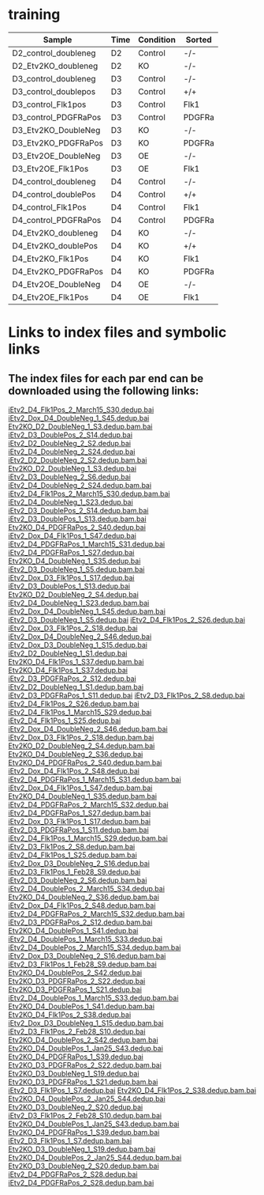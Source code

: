 # training

|       Sample            | Time   |  Condition   |    Sorted|
| ----------------------- |--------|------------- |----------|
| D2_control_doubleneg    |  D2     | Control     |   -/-    |
| D2_Etv2KO_doubleneg     |  D2     | KO          |   -/-    |
| D3_control_doubleneg    |  D3     | Control     |   -/-    |
| D3_control_doublepos    |  D3     | Control     |   +/+    |
| D3_control_Flk1pos      |  D3     | Control     |   Flk1   |
| D3_control_PDGFRaPos    |  D3     | Control     |   PDGFRa |
| D3_Etv2KO_DoubleNeg     |  D3     | KO          |   -/-    |
| D3_Etv2KO_PDGFRaPos     |  D3     | KO          |   PDGFRa |
| D3_Etv2OE_DoubleNeg     |  D3     | OE          |   -/-     |
| D3_Etv2OE_Flk1Pos       |  D3     | OE          |   Flk1    |
| D4_control_doubleneg    |  D4     | Control     |   -/-     |
| D4_control_doublePos    |  D4     | Control     |   +/+     |
| D4_control_Flk1Pos      |  D4     | Control     |   Flk1    |
| D4_control_PDGFRaPos    |  D4     | Control     |   PDGFRa  |
| D4_Etv2KO_doubleneg     |  D4     | KO          |  -/-      |
| D4_Etv2KO_doublePos     |  D4     | KO          |  +/+      |
| D4_Etv2KO_Flk1Pos       |  D4     | KO          |  Flk1     |
| D4_Etv2KO_PDGFRaPos     |  D4     | KO          |  PDGFRa   |
| D4_Etv2OE_DoubleNeg     |  D4     | OE          |  -/-      |
| D4_Etv2OE_Flk1Pos       |  D4     | OE          |  Flk1     |


# Links to index files and symbolic links
## The index files for each par end can be downloaded using the following links:
[iEtv2_D4_Flk1Pos_2_March15_S30.dedup.bai](https://s3.msi.umn.edu/haile023/iEtv2_D4_Flk1Pos_2_March15_S30.dedup.bai)
[iEtv2_Dox_D4_DoubleNeg_1_S45.dedup.bai](https://s3.msi.umn.edu/haile023/iEtv2_Dox_D4_DoubleNeg_1_S45.dedup.bai)
[Etv2KO_D2_DoubleNeg_1_S3.dedup.bam.bai](https://s3.msi.umn.edu/haile023/Etv2KO_D2_DoubleNeg_1_S3.dedup.bam.bai)
[iEtv2_D3_DoublePos_2_S14.dedup.bai](https://s3.msi.umn.edu/haile023/iEtv2_D3_DoublePos_2_S14.dedup.bai)
[iEtv2_D2_DoubleNeg_2_S2.dedup.bai](https://s3.msi.umn.edu/haile023/iEtv2_D2_DoubleNeg_2_S2.dedup.bai)
[iEtv2_D4_DoubleNeg_2_S24.dedup.bai](https://s3.msi.umn.edu/haile023/iEtv2_D4_DoubleNeg_2_S24.dedup.bai)
[iEtv2_D2_DoubleNeg_2_S2.dedup.bam.bai](https://s3.msi.umn.edu/haile023/iEtv2_D2_DoubleNeg_2_S2.dedup.bam.bai)
[Etv2KO_D2_DoubleNeg_1_S3.dedup.bai](https://s3.msi.umn.edu/haile023/Etv2KO_D2_DoubleNeg_1_S3.dedup.bai)
[iEtv2_D3_DoubleNeg_2_S6.dedup.bai](https://s3.msi.umn.edu/haile023/iEtv2_D3_DoubleNeg_2_S6.dedup.bai)
[iEtv2_D4_DoubleNeg_2_S24.dedup.bam.bai](https://s3.msi.umn.edu/haile023/iEtv2_D4_DoubleNeg_2_S24.dedup.bam.bai)
[iEtv2_D4_Flk1Pos_2_March15_S30.dedup.bam.bai](https://s3.msi.umn.edu/haile023/iEtv2_D4_Flk1Pos_2_March15_S30.dedup.bam.bai)
[iEtv2_D4_DoubleNeg_1_S23.dedup.bai](https://s3.msi.umn.edu/haile023/iEtv2_D4_DoubleNeg_1_S23.dedup.bai)
[iEtv2_D3_DoublePos_2_S14.dedup.bam.bai](https://s3.msi.umn.edu/haile023/iEtv2_D3_DoublePos_2_S14.dedup.bam.bai)
[iEtv2_D3_DoublePos_1_S13.dedup.bam.bai](https://s3.msi.umn.edu/haile023/iEtv2_D3_DoublePos_1_S13.dedup.bam.bai)
[Etv2KO_D4_PDGFRaPos_2_S40.dedup.bai](https://s3.msi.umn.edu/haile023/Etv2KO_D4_PDGFRaPos_2_S40.dedup.bai)
[iEtv2_Dox_D4_Flk1Pos_1_S47.dedup.bai](https://s3.msi.umn.edu/haile023/iEtv2_Dox_D4_Flk1Pos_1_S47.dedup.bai)
[iEtv2_D4_PDGFRaPos_1_March15_S31.dedup.bai](https://s3.msi.umn.edu/haile023/iEtv2_D4_PDGFRaPos_1_March15_S31.dedup.bai)
[iEtv2_D4_PDGFRaPos_1_S27.dedup.bai](https://s3.msi.umn.edu/haile023/iEtv2_D4_PDGFRaPos_1_S27.dedup.bai)
[Etv2KO_D4_DoubleNeg_1_S35.dedup.bai](https://s3.msi.umn.edu/haile023/Etv2KO_D4_DoubleNeg_1_S35.dedup.bai)
[iEtv2_D3_DoubleNeg_1_S5.dedup.bam.bai](https://s3.msi.umn.edu/haile023/iEtv2_D3_DoubleNeg_1_S5.dedup.bam.bai)
[iEtv2_Dox_D3_Flk1Pos_1_S17.dedup.bai](https://s3.msi.umn.edu/haile023/iEtv2_Dox_D3_Flk1Pos_1_S17.dedup.bai)
[iEtv2_D3_DoublePos_1_S13.dedup.bai](https://s3.msi.umn.edu/haile023/iEtv2_D3_DoublePos_1_S13.dedup.bai)
[Etv2KO_D2_DoubleNeg_2_S4.dedup.bai](https://s3.msi.umn.edu/haile023/Etv2KO_D2_DoubleNeg_2_S4.dedup.bai)
[iEtv2_D4_DoubleNeg_1_S23.dedup.bam.bai](https://s3.msi.umn.edu/haile023/iEtv2_D4_DoubleNeg_1_S23.dedup.bam.bai)
[iEtv2_Dox_D4_DoubleNeg_1_S45.dedup.bam.bai](https://s3.msi.umn.edu/haile023/iEtv2_Dox_D4_DoubleNeg_1_S45.dedup.bam.bai)
[iEtv2_D3_DoubleNeg_1_S5.dedup.bai](https://s3.msi.umn.edu/haile023/iEtv2_D3_DoubleNeg_1_S5.dedup.bai)
[iEtv2_D4_Flk1Pos_2_S26.dedup.bai](https://s3.msi.umn.edu/haile023/iEtv2_D4_Flk1Pos_2_S26.dedup.bai)
[iEtv2_Dox_D3_Flk1Pos_2_S18.dedup.bai](https://s3.msi.umn.edu/haile023/iEtv2_Dox_D3_Flk1Pos_2_S18.dedup.bai)
[iEtv2_Dox_D4_DoubleNeg_2_S46.dedup.bai](https://s3.msi.umn.edu/haile023/iEtv2_Dox_D4_DoubleNeg_2_S46.dedup.bai)
[iEtv2_Dox_D3_DoubleNeg_1_S15.dedup.bai](https://s3.msi.umn.edu/haile023/iEtv2_Dox_D3_DoubleNeg_1_S15.dedup.bai)
[iEtv2_D2_DoubleNeg_1_S1.dedup.bai](https://s3.msi.umn.edu/haile023/iEtv2_D2_DoubleNeg_1_S1.dedup.bai)
[Etv2KO_D4_Flk1Pos_1_S37.dedup.bam.bai](https://s3.msi.umn.edu/haile023/Etv2KO_D4_Flk1Pos_1_S37.dedup.bam.bai)
[Etv2KO_D4_Flk1Pos_1_S37.dedup.bai](https://s3.msi.umn.edu/haile023/Etv2KO_D4_Flk1Pos_1_S37.dedup.bai)
[iEtv2_D3_PDGFRaPos_2_S12.dedup.bai](https://s3.msi.umn.edu/haile023/iEtv2_D3_PDGFRaPos_2_S12.dedup.bai)
[iEtv2_D2_DoubleNeg_1_S1.dedup.bam.bai](https://s3.msi.umn.edu/haile023/iEtv2_D2_DoubleNeg_1_S1.dedup.bam.bai)
[iEtv2_D3_PDGFRaPos_1_S11.dedup.bai](https://s3.msi.umn.edu/haile023/iEtv2_D3_PDGFRaPos_1_S11.dedup.bai)
[iEtv2_D3_Flk1Pos_2_S8.dedup.bai](https://s3.msi.umn.edu/haile023/iEtv2_D3_Flk1Pos_2_S8.dedup.bai)
[iEtv2_D4_Flk1Pos_2_S26.dedup.bam.bai](https://s3.msi.umn.edu/haile023/iEtv2_D4_Flk1Pos_2_S26.dedup.bam.bai)
[iEtv2_D4_Flk1Pos_1_March15_S29.dedup.bai](https://s3.msi.umn.edu/haile023/iEtv2_D4_Flk1Pos_1_March15_S29.dedup.bai)
[iEtv2_D4_Flk1Pos_1_S25.dedup.bai](https://s3.msi.umn.edu/haile023/iEtv2_D4_Flk1Pos_1_S25.dedup.bai)
[iEtv2_Dox_D4_DoubleNeg_2_S46.dedup.bam.bai](https://s3.msi.umn.edu/haile023/iEtv2_Dox_D4_DoubleNeg_2_S46.dedup.bam.bai)
[iEtv2_Dox_D3_Flk1Pos_2_S18.dedup.bam.bai](https://s3.msi.umn.edu/haile023/iEtv2_Dox_D3_Flk1Pos_2_S18.dedup.bam.bai)
[Etv2KO_D2_DoubleNeg_2_S4.dedup.bam.bai](https://s3.msi.umn.edu/haile023/Etv2KO_D2_DoubleNeg_2_S4.dedup.bam.bai)
[Etv2KO_D4_DoubleNeg_2_S36.dedup.bai](https://s3.msi.umn.edu/haile023/Etv2KO_D4_DoubleNeg_2_S36.dedup.bai)
[Etv2KO_D4_PDGFRaPos_2_S40.dedup.bam.bai](https://s3.msi.umn.edu/haile023/Etv2KO_D4_PDGFRaPos_2_S40.dedup.bam.bai)
[iEtv2_Dox_D4_Flk1Pos_2_S48.dedup.bai](https://s3.msi.umn.edu/haile023/iEtv2_Dox_D4_Flk1Pos_2_S48.dedup.bai)
[iEtv2_D4_PDGFRaPos_1_March15_S31.dedup.bam.bai](https://s3.msi.umn.edu/haile023/iEtv2_D4_PDGFRaPos_1_March15_S31.dedup.bam.bai)
[iEtv2_Dox_D4_Flk1Pos_1_S47.dedup.bam.bai](https://s3.msi.umn.edu/haile023/iEtv2_Dox_D4_Flk1Pos_1_S47.dedup.bam.bai)
[Etv2KO_D4_DoubleNeg_1_S35.dedup.bam.bai](https://s3.msi.umn.edu/haile023/Etv2KO_D4_DoubleNeg_1_S35.dedup.bam.bai)
[iEtv2_D4_PDGFRaPos_2_March15_S32.dedup.bai](https://s3.msi.umn.edu/haile023/iEtv2_D4_PDGFRaPos_2_March15_S32.dedup.bai)
[iEtv2_D4_PDGFRaPos_1_S27.dedup.bam.bai](https://s3.msi.umn.edu/haile023/iEtv2_D4_PDGFRaPos_1_S27.dedup.bam.bai)
[iEtv2_Dox_D3_Flk1Pos_1_S17.dedup.bam.bai](https://s3.msi.umn.edu/haile023/iEtv2_Dox_D3_Flk1Pos_1_S17.dedup.bam.bai)
[iEtv2_D3_PDGFRaPos_1_S11.dedup.bam.bai](https://s3.msi.umn.edu/haile023/iEtv2_D3_PDGFRaPos_1_S11.dedup.bam.bai)
[iEtv2_D4_Flk1Pos_1_March15_S29.dedup.bam.bai](https://s3.msi.umn.edu/haile023/iEtv2_D4_Flk1Pos_1_March15_S29.dedup.bam.bai)
[iEtv2_D3_Flk1Pos_2_S8.dedup.bam.bai](https://s3.msi.umn.edu/haile023/iEtv2_D3_Flk1Pos_2_S8.dedup.bam.bai)
[iEtv2_D4_Flk1Pos_1_S25.dedup.bam.bai](https://s3.msi.umn.edu/haile023/iEtv2_D4_Flk1Pos_1_S25.dedup.bam.bai)
[iEtv2_Dox_D3_DoubleNeg_2_S16.dedup.bai](https://s3.msi.umn.edu/haile023/iEtv2_Dox_D3_DoubleNeg_2_S16.dedup.bai)
[iEtv2_D3_Flk1Pos_1_Feb28_S9.dedup.bai](https://s3.msi.umn.edu/haile023/iEtv2_D3_Flk1Pos_1_Feb28_S9.dedup.bai)
[iEtv2_D3_DoubleNeg_2_S6.dedup.bam.bai](https://s3.msi.umn.edu/haile023/iEtv2_D3_DoubleNeg_2_S6.dedup.bam.bai)
[iEtv2_D4_DoublePos_2_March15_S34.dedup.bai](https://s3.msi.umn.edu/haile023/iEtv2_D4_DoublePos_2_March15_S34.dedup.bai)
[Etv2KO_D4_DoubleNeg_2_S36.dedup.bam.bai](https://s3.msi.umn.edu/haile023/Etv2KO_D4_DoubleNeg_2_S36.dedup.bam.bai)
[iEtv2_Dox_D4_Flk1Pos_2_S48.dedup.bam.bai](https://s3.msi.umn.edu/haile023/iEtv2_Dox_D4_Flk1Pos_2_S48.dedup.bam.bai)
[iEtv2_D4_PDGFRaPos_2_March15_S32.dedup.bam.bai](https://s3.msi.umn.edu/haile023/iEtv2_D4_PDGFRaPos_2_March15_S32.dedup.bam.bai)
[iEtv2_D3_PDGFRaPos_2_S12.dedup.bam.bai](https://s3.msi.umn.edu/haile023/iEtv2_D3_PDGFRaPos_2_S12.dedup.bam.bai)
[Etv2KO_D4_DoublePos_1_S41.dedup.bai](https://s3.msi.umn.edu/haile023/Etv2KO_D4_DoublePos_1_S41.dedup.bai)
[iEtv2_D4_DoublePos_1_March15_S33.dedup.bai](https://s3.msi.umn.edu/haile023/iEtv2_D4_DoublePos_1_March15_S33.dedup.bai)
[iEtv2_D4_DoublePos_2_March15_S34.dedup.bam.bai](https://s3.msi.umn.edu/haile023/iEtv2_D4_DoublePos_2_March15_S34.dedup.bam.bai)
[iEtv2_Dox_D3_DoubleNeg_2_S16.dedup.bam.bai](https://s3.msi.umn.edu/haile023/iEtv2_Dox_D3_DoubleNeg_2_S16.dedup.bam.bai)
[iEtv2_D3_Flk1Pos_1_Feb28_S9.dedup.bam.bai](https://s3.msi.umn.edu/haile023/iEtv2_D3_Flk1Pos_1_Feb28_S9.dedup.bam.bai)
[Etv2KO_D4_DoublePos_2_S42.dedup.bai](https://s3.msi.umn.edu/haile023/Etv2KO_D4_DoublePos_2_S42.dedup.bai)
[Etv2KO_D3_PDGFRaPos_2_S22.dedup.bai](https://s3.msi.umn.edu/haile023/Etv2KO_D3_PDGFRaPos_2_S22.dedup.bai)
[Etv2KO_D3_PDGFRaPos_1_S21.dedup.bai](https://s3.msi.umn.edu/haile023/Etv2KO_D3_PDGFRaPos_1_S21.dedup.bai)
[iEtv2_D4_DoublePos_1_March15_S33.dedup.bam.bai](https://s3.msi.umn.edu/haile023/iEtv2_D4_DoublePos_1_March15_S33.dedup.bam.bai)
[Etv2KO_D4_DoublePos_1_S41.dedup.bam.bai](https://s3.msi.umn.edu/haile023/Etv2KO_D4_DoublePos_1_S41.dedup.bam.bai)
[Etv2KO_D4_Flk1Pos_2_S38.dedup.bai](https://s3.msi.umn.edu/haile023/Etv2KO_D4_Flk1Pos_2_S38.dedup.bai)
[iEtv2_Dox_D3_DoubleNeg_1_S15.dedup.bam.bai](https://s3.msi.umn.edu/haile023/iEtv2_Dox_D3_DoubleNeg_1_S15.dedup.bam.bai)
[iEtv2_D3_Flk1Pos_2_Feb28_S10.dedup.bai](https://s3.msi.umn.edu/haile023/iEtv2_D3_Flk1Pos_2_Feb28_S10.dedup.bai)
[Etv2KO_D4_DoublePos_2_S42.dedup.bam.bai](https://s3.msi.umn.edu/haile023/Etv2KO_D4_DoublePos_2_S42.dedup.bam.bai)
[Etv2KO_D4_DoublePos_1_Jan25_S43.dedup.bai](https://s3.msi.umn.edu/haile023/Etv2KO_D4_DoublePos_1_Jan25_S43.dedup.bai)
[Etv2KO_D4_PDGFRaPos_1_S39.dedup.bai](https://s3.msi.umn.edu/haile023/Etv2KO_D4_PDGFRaPos_1_S39.dedup.bai)
[Etv2KO_D3_PDGFRaPos_2_S22.dedup.bam.bai](https://s3.msi.umn.edu/haile023/Etv2KO_D3_PDGFRaPos_2_S22.dedup.bam.bai)
[Etv2KO_D3_DoubleNeg_1_S19.dedup.bai](https://s3.msi.umn.edu/haile023/Etv2KO_D3_DoubleNeg_1_S19.dedup.bai)
[Etv2KO_D3_PDGFRaPos_1_S21.dedup.bam.bai](https://s3.msi.umn.edu/haile023/Etv2KO_D3_PDGFRaPos_1_S21.dedup.bam.bai)
[iEtv2_D3_Flk1Pos_1_S7.dedup.bai](https://s3.msi.umn.edu/haile023/iEtv2_D3_Flk1Pos_1_S7.dedup.bai)
[Etv2KO_D4_Flk1Pos_2_S38.dedup.bam.bai](https://s3.msi.umn.edu/haile023/Etv2KO_D4_Flk1Pos_2_S38.dedup.bam.bai)
[Etv2KO_D4_DoublePos_2_Jan25_S44.dedup.bai](https://s3.msi.umn.edu/haile023/Etv2KO_D4_DoublePos_2_Jan25_S44.dedup.bai)
[Etv2KO_D3_DoubleNeg_2_S20.dedup.bai](https://s3.msi.umn.edu/haile023/Etv2KO_D3_DoubleNeg_2_S20.dedup.bai)
[iEtv2_D3_Flk1Pos_2_Feb28_S10.dedup.bam.bai](https://s3.msi.umn.edu/haile023/iEtv2_D3_Flk1Pos_2_Feb28_S10.dedup.bam.bai)
[Etv2KO_D4_DoublePos_1_Jan25_S43.dedup.bam.bai](https://s3.msi.umn.edu/haile023/Etv2KO_D4_DoublePos_1_Jan25_S43.dedup.bam.bai)
[Etv2KO_D4_PDGFRaPos_1_S39.dedup.bam.bai](https://s3.msi.umn.edu/haile023/Etv2KO_D4_PDGFRaPos_1_S39.dedup.bam.bai)
[iEtv2_D3_Flk1Pos_1_S7.dedup.bam.bai](https://s3.msi.umn.edu/haile023/iEtv2_D3_Flk1Pos_1_S7.dedup.bam.bai)
[Etv2KO_D3_DoubleNeg_1_S19.dedup.bam.bai](https://s3.msi.umn.edu/haile023/Etv2KO_D3_DoubleNeg_1_S19.dedup.bam.bai)
[Etv2KO_D4_DoublePos_2_Jan25_S44.dedup.bam.bai](https://s3.msi.umn.edu/haile023/Etv2KO_D4_DoublePos_2_Jan25_S44.dedup.bam.bai)
[Etv2KO_D3_DoubleNeg_2_S20.dedup.bam.bai](https://s3.msi.umn.edu/haile023/Etv2KO_D3_DoubleNeg_2_S20.dedup.bam.bai)
[iEtv2_D4_PDGFRaPos_2_S28.dedup.bai](https://s3.msi.umn.edu/haile023/iEtv2_D4_PDGFRaPos_2_S28.dedup.bai)
[iEtv2_D4_PDGFRaPos_2_S28.dedup.bam.bai](https://s3.msi.umn.edu/haile023/iEtv2_D4_PDGFRaPos_2_S28.dedup.bam.bai)
